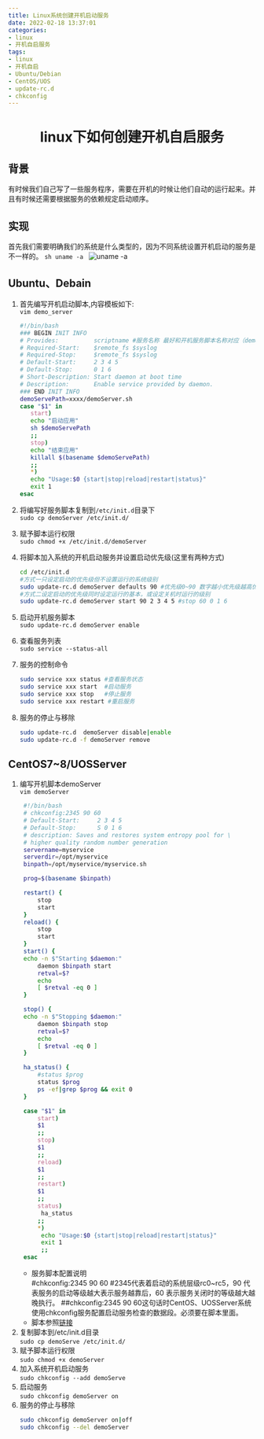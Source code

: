 ```yaml
---
title: Linux系统创建开机启动服务
date: 2022-02-18 13:37:01
categories:
- linux
- 开机自启服务
tags:
- linux
- 开机自启
- Ubuntu/Debian
- CentOS/UOS
- update-rc.d
- chkconfig
---  
```


<h1 align="center">linux下如何创建开机自启服务 </h1>

## 背景
有时候我们自己写了一些服务程序，需要在开机的时候让他们自动的运行起来。并且有时候还需要根据服务的依赖规定启动顺序。

## 实现
首先我们需要明确我们的系统是什么类型的，因为不同系统设置开机启动的服务是不一样的。
    ```sh
    uname -a
    ```
    ![uname -a](https://feizhufanfan.oss-cn-hangzhou.aliyuncs.com/blog/20220218161322.png)

## Ubuntu、Debain
1. 首先编写开机启动脚本,内容模板如下:  
   `vim demo_server`
   ```sh
   #!/bin/bash
   ### BEGIN INIT INFO
   # Provides:          scriptname #服务名称 最好和开机服务脚本名称对应（demo_server）
   # Required-Start:    $remote_fs $syslog
   # Required-Stop:     $remote_fs $syslog
   # Default-Start:     2 3 4 5
   # Default-Stop:      0 1 6
   # Short-Description: Start daemon at boot time
   # Description:       Enable service provided by daemon.
   ### END INIT INFO
   demoServePath=xxxx/demoServer.sh
   case "$1" in
      start)
      echo "启动应用"
      sh $demoServePath
      ;;
      stop)
      echo "结束应用"
      killall $(basename $demoServePath)
      ;;
      *)
      echo "Usage:$0 {start|stop|reload|restart|status}"
      exit 1
   esac
   ```
2. 将编写好服务脚本复制到`/etc/init.d`目录下  
   `sudo cp demoServer /etc/init.d/`  

3. 赋予脚本运行权限  
   `sudo chmod +x /etc/init.d/demoServer`  

4. 将脚本加入系统的开机启动服务并设置启动优先级(这里有两种方式)
   ```sh
   cd /etc/init.d
   #方式一只设定启动的优先级但不设置运行的系统级别
   sudo update-rc.d demoServer defaults 90 #优先级0~90 数字越小优先级越高优先执行
   #方式二设定启动的优先级同时设定运行的基本，或设定关机时运行的级别
   sudo update-rc.d demoServer start 90 2 3 4 5 #stop 60 0 1 6
   ```

5. 启动开机服务脚本  
   `sudo update-rc.d demoServer enable`

6. 查看服务列表  
   `sudo service --status-all`
7. 服务的控制命令
   ```sh
   sudo service xxx status #查看服务状态
   sudo service xxx start  #启动服务
   sudo service xxx stop   #停止服务
   sudo service xxx restart #重启服务
   ```

8. 服务的停止与移除
   ```sh
   sudo update-rc.d  demoServer disable|enable  
   sudo update-rc.d -f demoServer remove
   ```

## CentOS7~8/UOSServer
1. 编写开机脚本demoServer  
   `vim demoServer`
   ```sh
    #!/bin/bash
    # chkconfig:2345 90 60
    # Default-Start:     2 3 4 5
    # Default-Stop:      S 0 1 6
    # description: Saves and restores system entropy pool for \ 
    # higher quality random number generation
    servername=myservice
    serverdir=/opt/myservice
    binpath=/opt/myservice/myservice.sh

    prog=$(basename $binpath)

    restart() {
        stop
        start
    }
    reload() {
        stop
        start
    }
    start() {
    echo -n $"Starting $daemon:"
        daemon $binpath start
        retval=$?
        echo
        [ $retval -eq 0 ]
    }

    stop() {
    echo -n $"Stopping $daemon:"
        daemon $binpath stop
        retval=$?
        echo
        [ $retval -eq 0 ]
    }

    ha_status() {
        #status $prog
        status $prog
        ps -ef|grep $prog && exit 0
    }

    case "$1" in
        start)
        $1
        ;;
        stop)
        $1
        ;;
        reload)
        $1
        ;;
        restart)
        $1
        ;;
        status)
         ha_status
        ;;
        *)
         echo "Usage:$0 {start|stop|reload|restart|status}"
         exit 1
         ;;
    esac
   ```
    - 服务脚本配置说明  
      #chkconfig:2345 90 60    #2345代表着启动的系统层级rc0~rc5，90 代表服务的启动等级越大表示服务越靠后，60 表示服务关闭时的等级越大越晚执行。
      ##chkconfig:2345 90 60这句话时CentOS、UOSServer系统使用chkconfig服务配置启动服务检查的数据段。必须要在脚本里面。
    - 脚本参照[链接](https://blog.csdn.net/zjy900507/article/details/82699694)
2. 复制脚本到/etc/init.d目录  
   `sudo cp demoServe /etc/init.d/`
3. 赋予脚本运行权限  
   `sudo chmod +x demoServer`
4. 加入系统开机启动服务  
   `sudo chkconfig --add demoServe`
5. 启动服务  
   `sudo chkconfig demoServer on`
6. 服务的停止与移除
   ```sh
   sudo chkconfig demoServer on|off
   sudo chkconfig --del demoServer
   ```


